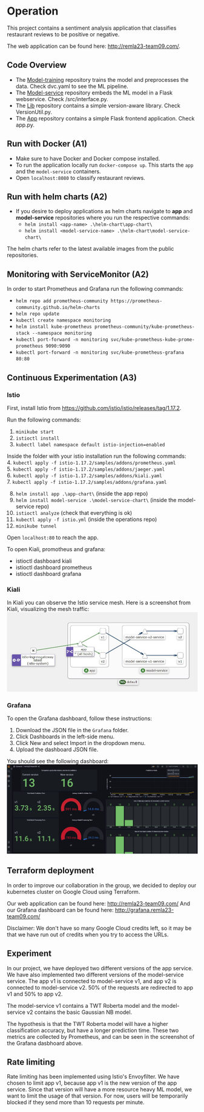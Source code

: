 # Operation
This project contains a sentiment analysis application that classifies restaurant reviews to be positive or negative. 

The web application can be found here: http://remla23-team09.com/.

## Code Overview
- The [Model-training](https://github.com/remla23-team09/model-training/tree/main) repository trains the model and preprocesses the data. Check dvc.yaml to see the ML pipeline.
- The [Model-service](https://github.com/remla23-team09/model-service) repository embeds the ML model in a Flask webservice. Check /src/interface.py.
- The [Lib](https://github.com/remla23-team09/lib) repository contains a simple version-aware library. Check VersionUtil.py.
- The [App](https://github.com/remla23-team09/app) repository contains a simple Flask frontend application. Check app.py. 

## Run with Docker (A1)
- Make sure to have Docker and Docker compose installed.
- To run the application locally run `docker-compose up`. This starts the `app` and the `model-service` containers. 
- Open `localhost:8080` to classify restaurant reviews. 

## Run with helm charts (A2)
- If you desire to deploy applications as helm charts navigate to **app** and **model-service** repositories where you run the respective commands:
    - `helm install <app-name> .\helm-chart\app-chart\`
    - `helm install <model-service-name> .\helm-chart\model-service-chart\`

The helm charts refer to the latest available images from the public repositories.

## Monitoring with ServiceMonitor (A2)
In order to start Prometheus and Grafana run the following commands:

- `helm repo add prometheus-community https://prometheus-community.github.io/helm-charts`
- `helm repo update`
- `kubectl create namespace monitoring`
- `helm install kube-prometheus prometheus-community/kube-prometheus-stack --namespace monitoring`
- `kubectl port-forward -n monitoring svc/kube-prometheus-kube-prome-prometheus 9090:9090`
- `kubectl port-forward -n monitoring svc/kube-prometheus-grafana 80:80`

## Continuous Experimentation (A3)

### Istio
First, install Istio from https://github.com/istio/istio/releases/tag/1.17.2. 

Run the following commands:
1. `minikube start`
2. `istioctl install`
3. `kubectl label namespace default istio-injection=enabled`

Inside the folder with your istio installation run the following commands:  
4. `kubectl apply -f istio-1.17.2/samples/addons/prometheus.yaml`    
5. `kubectl apply -f istio-1.17.2/samples/addons/jaeger.yaml`    
6. `kubectl apply -f istio-1.17.2/samples/addons/kiali.yaml`   
7. `kubectl apply -f istio-1.17.2/samples/addons/grafana.yaml`  

8. `helm install app .\app-chart\` (inside the app repo)
9. `helm install model-service .\model-service-chart\` (inside the model-service repo)
10. `istioctl analyze` (check that everything is ok)
11. `kubectl apply -f istio.yml` (inside the operations repo)
12. `minikube tunnel`

Open `localhost:80` to reach the app.

To open Kiali, promotheus and grafana:
- istioctl dashboard kiali
- istioctl dashboard prometheus
- istioctl dashboard grafana

### Kiali
In Kiali you can observe the Istio service mesh. Here is a screenshot from Kiali, visualizing the mesh traffic:
![Kiali graph](images/kiali.JPG)

### Grafana

To open the Grafana dashboard, follow these instructions:
1. Download the JSON file in the `Grafana` folder.
3. Click Dashboards in the left-side menu.
4. Click New and select Import in the dropdown menu.
4. Upload the dashboard JSON file.

You should see the following dashboard:
![Grafana dashboard](images/grafana.jpg)

## Terraform deployment
In order to improve our collaboration in the group, we decided to deploy our kubernetes cluster on Google Cloud using Terraform. 

Our web application can be found here: http://remla23-team09.com/
And our Grafana dashboard can be found here: http://grafana.remla23-team09.com/

Disclaimer: We don't have so many Google Cloud credits left, so it may be that we have run out of credits when you try to access the URLs. 

## Experiment

In our project, we have deployed two different versions of the app service. We have also implemented two different versions of the model-service service. The app v1 is connected to model-service v1, and app v2 is connected to model-service v2. 50% of the requests are redirected to app v1 and 50% to app v2. 

The model-service v1 contains a TWT Roberta model and the model-service v2 contains the basic Gaussian NB model. 

The hypothesis is that the TWT Roberta model will have a higher classification accuracy, but have a longer prediction time. These two metrics are collected by Prometheus, and can be seen in the screenshot of the Grafana dasbhoard above.

## Rate limiting

Rate limiting has been implemented using Istio's Envoyfilter. We have chosen to limit app v1, because app v1 is the new version of the app service. Since that version will have a more resource heavy ML model, we want to limit the usage of that version. For now, users will be temporarily blocked if they send more than 10 requests per minute.




